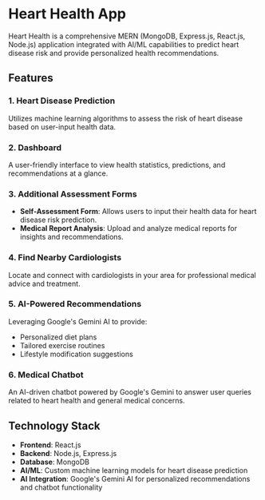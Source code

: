 # Heart Health App

Heart Health is a comprehensive MERN (MongoDB, Express.js, React.js, Node.js) application integrated with AI/ML capabilities to predict heart disease risk and provide personalized health recommendations.

## Features

### 1. Heart Disease Prediction
Utilizes machine learning algorithms to assess the risk of heart disease based on user-input health data.

### 2. Dashboard
A user-friendly interface to view health statistics, predictions, and recommendations at a glance.

### 3. Additional Assessment Forms
- **Self-Assessment Form**: Allows users to input their health data for heart disease risk prediction.
- **Medical Report Analysis**: Upload and analyze medical reports for insights and recommendations.

### 4. Find Nearby Cardiologists
Locate and connect with cardiologists in your area for professional medical advice and treatment.

### 5. AI-Powered Recommendations
Leveraging Google's Gemini AI to provide:
- Personalized diet plans
- Tailored exercise routines
- Lifestyle modification suggestions

### 6. Medical Chatbot
An AI-driven chatbot powered by Google's Gemini to answer user queries related to heart health and general medical concerns.

## Technology Stack

- **Frontend**: React.js
- **Backend**: Node.js, Express.js
- **Database**: MongoDB
- **AI/ML**: Custom machine learning models for heart disease prediction
- **AI Integration**: Google's Gemini AI for personalized recommendations and chatbot functionality



